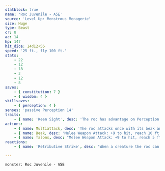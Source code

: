 ```yaml
---
statblock: true
name: 'Roc Juvenile - A5E'
source: 'Level Up: Monstrous Menagerie'
size: Huge
type: Beast
cr: 8
ac: 14
hp: 147
hit_dice: 14d12+56
speed: '25 ft., fly 100 ft.'
stats:
    - 22
    - 12
    - 18
    - 3
    - 12
    - 8
saves:
    - { constitution: 7 }
    - { wisdom: 4 }
skillsaves:
    - { perception: 4 }
senses: 'passive Perception 14'
traits:
    - { name: 'Keen Sight', desc: 'The roc has advantage on Perception checks that rely on sight.' }
actions:
    - { name: Multiattack, desc: 'The roc attacks once with its beak and once with its talons, or makes a beak attack and drops a grappled creature or held object.' }
    - { name: Beak, desc: 'Melee Weapon Attack: +9 to hit, reach 10 ft., one target. Hit: 16 (3d6+6) piercing damage.' }
    - { name: Talons, desc: "Melee Weapon Attack: +9 to hit, reach 5 ft., one target. Hit: 16 (3d6+6) slashing damage, and the target is grappled (escape DC 17). Until this grapple ends, the target is restrained, and the roc can't attack a different target with its talons." }
reactions:
    - { name: 'Retributive Strike', desc: 'When a creature the roc can see hits it with a melee weapon attack, the roc makes a beak attack against its attacker.' }

---
```

```statblock
monster: Roc Juvenile - A5E
```
